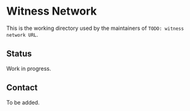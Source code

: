 # Witness Network

This is the working directory used by the maintainers of `TODO: witness network
URL`.

## Status

Work in progress.

## Contact

To be added.
